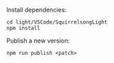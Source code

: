 Install dependencies:

```
cd light/VSCode/SquirrelsongLight
npm install
```

Publish a new version:

```
npm run publish <patch>
```
